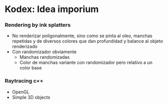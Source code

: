 # Kodex: Idea imporium

### Rendering by ink splatters
- No renderizar poligonalmente, sino como se pinta al oleo, manchas repetidas y de diversos colores que dan profundidad y balance al objeto renderizado
- Con randomizador obviamente
  - Manchas randomizadas
  - Color de manchas variante con randomizador pero relativo a un color base
 
### Raytracing c++
- OpenGL
- Simple 3D objects
